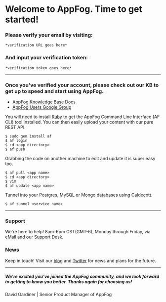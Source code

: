 # Welcome to AppFog. Time to get started!
### Please verify your email by visiting:
```
*verification URL goes here*
```
### And input your verification token:
```
*verification token goes here*
```
* * *
### Once you've verified your account, please check out our KB to get up to speed and start using AppFog.

* [AppFog Knowledge Base Docs](https://docs.appfog.com)
* [AppFog Users Google Group](https://groups.google.com/forum/#!forum/appfog-users)

You will need to install [Ruby](https://www.ruby-lang.org/en/installation) to get the AppFog Command Line Interface (AF CLI) tool installed. You can then easily upload your content with our pure REST API.

```
$ sudo gem install af
$ af login
$ cd <app directory>
$ af push
```
Grabbing the code on another machine to edit and update it is super easy too.

```
$ af pull <app name>
$ cd <app directory>
$ vim
$ af update <app name>
```
Tunnel into your Postgres, MySQL or Mongo databases using [Caldecott](https://rubygems.org/gems/caldecott).

```
$ af tunnel <service name>
```
* * *
### Support
We're here to help! 8am-6pm CST(GMT-6), Monday through Friday, via [eMail](mailto:support@appfog.com) and our [Support Desk](http://support.appfog.com).
### News
Keep in touch! Visit our [blog](http://blog.appfog.com) and [Twitter](https://twitter.com/@appfoghelp) for news and plans for the future.
* * *
##### We're excited you've joined the AppFog community, and we look forward to getting to know you better. Thanks again for choosing us!
David Gardiner | Senior Product Manager of AppFog
